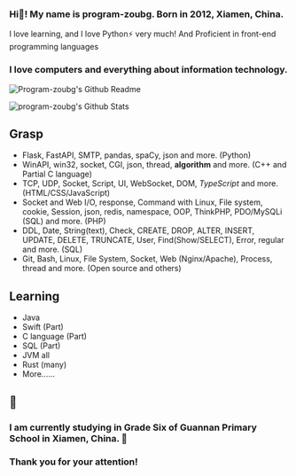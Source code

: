 ### Hi👋! My name is program-zoubg. Born in 2012, Xiamen, China.

I love learning, and I love Python⚡ very much! And Proficient in front-end programming languages

### I love computers and everything about information technology.

![Program-zoubg's Github Readme](https://github-readme-stats.vercel.app/api?username=program-zoubg&show_icons=true&theme=dark&include_all_commits=true)

![program-zoubg's Github Stats](https://stats.deeptrain.net/user/program-zoubg/)

## Grasp
- Flask, FastAPI, SMTP, pandas, spaCy, json and more. (Python)
- WinAPI, win32, socket, CGI, json, thread, **algorithm** and more. (C++ and Partial C language)
- TCP, UDP, Socket, Script, UI, WebSocket, DOM, *TypeScript* and more. (HTML/CSS/JavaScript)
- Socket and Web I/O, response, Command with Linux, File system, cookie, Session, json, redis, namespace, OOP, ThinkPHP, PDO/MySQLi (SQL) and more. (PHP)
- DDL, Date, String(text), Check, CREATE, DROP, ALTER, INSERT, UPDATE, DELETE, TRUNCATE, User, Find(Show/SELECT), Error, regular and more. (SQL)
- Git, Bash, Linux, File System, Socket, Web (Nginx/Apache), Process, thread and more. (Open source and others)

## Learning
- Java
- Swift (Part)
- C language (Part)
- SQL (Part)
- JVM all
- Rust (many)
- More……

## 💬
### I am currently studying in Grade Six of Guannan Primary School in Xiamen, China. 🌱
### Thank you for your attention!

